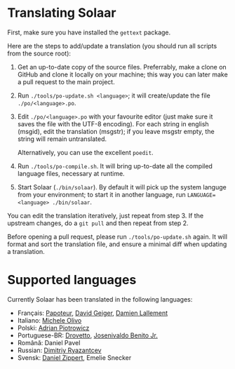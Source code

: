 # Translating Solaar

First, make sure you have installed the `gettext` package.

Here are the steps to add/update a translation (you should run all scripts from
the source root):

1. Get an up-to-date copy of the source files. Preferrably, make a clone on
   GitHub and clone it locally on your machine; this way you can later make a
   pull request to the main project.

2. Run `./tools/po-update.sh <language>`; it will create/update the file
   `./po/<language>.po`.

3. Edit `./po/<language>.po` with your favourite editor (just make sure it saves
   the file with the UTF-8 encoding). For each string in english (msgid), edit
   the translation (msgstr); if you leave msgstr empty, the string will remain
   untranslated.

   Alternatively, you can use the excellent `poedit`.

4. Run `./tools/po-compile.sh`. It will bring up-to-date all the compiled
   language files, necessary at runtime.

5. Start Solaar (`./bin/solaar`). By default it will pick up the system languge
   from your environment; to start it in another language, run
   `LANGUAGE=<language> ./bin/solaar`.

You can edit the translation iteratively, just repeat from step 3.
If the upstream changes, do a `git pull` and then repeat from step 2.

Before opening a pull request, please run `./tools/po-update.sh` again. It will
format and sort the translation file, and ensure a minimal diff when updating
a translation.


# Supported languages

Currently Solaar has been translated in the following languages:

- Français: [Papoteur][papoteur], [David Geiger][david-geiger],
  [Damien Lallement][damsweb]
- Italiano: [Michele Olivo][micheleolivo]
- Polski: [Adrian Piotrowicz][nexces]
- Portuguese-BR: [Drovetto][drovetto], [Josenivaldo Benito Jr.][jrbenito]
- Română: Daniel Pavel
- Russian: [Dimitriy Ryazantcev][DJm00n]
- Svensk: [Daniel Zippert][zipperten], Emelie Snecker

[papoteur]: http://github.com/papoteur
[david-geiger]: http://github.com/david-geiger
[damsweb]: http://github.com/damsweb
[DJm00n]: https://github.com/DJm00n
[nexces]: http://github.com/nexces
[zipperten]: http://github.com/zipperten
[micheleolivo]: http://github.com/micheleolivo
[drovetto]: https://github.com/drovetto
[jrbenito]: https://github.com/jrbenito/
